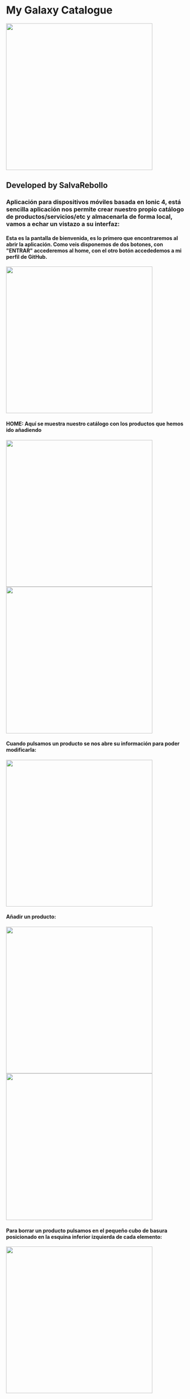 # My Galaxy Catalogue
<img width="400px" src="/img/logo.png">

## Developed by SalvaRebollo

### Aplicación para dispositivos móviles basada en Ionic 4, está sencilla aplicación nos permite crear nuestro propio catálogo de productos/servicios/etc y almacenarla de forma local, vamos a echar un vistazo a su interfaz:

#### Esta es la pantalla de bienvenida, es lo primero que encontraremos al abrir la aplicación. Como veis disponemos de dos botones, con "ENTRAR" accederemos al home, con el otro botón accededemos a mi perfil de GitHub.

<img width="400px" src="/img/bienvenida.jpg">

#### HOME: Aquí se muestra nuestro catálogo con los productos que hemos ido añadiendo
<div>
  <img width="400px" src="/img/home.jpg">
  <img width="400px" src="/img/home.gif">
</div>

#### Cuando pulsamos un producto se nos abre su información para poder modificarla:
<img width="400px" src="/img/productoedit.jpg">

#### Añadir un producto:
<div>
  <img width="400px" src="/img/productohecho.jpg">
  <img width="400px" src="/img/agregarproducto.gif">
</div>

#### Para borrar un producto pulsamos en el pequeño cubo de basura posicionado en la esquina inferior izquierda de cada elemento:
<img width="400px" src="/img/modal.jpg">
